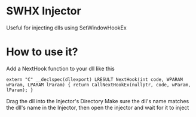 # SWHX Injector

Useful for injecting dlls using SetWindowHookEx

# How to use it?

Add a NextHook function to your dll like this 

```extern "C" __declspec(dllexport) LRESULT NextHook(int code, WPARAM wParam, LPARAM lParam) { return CallNextHookEx(nullptr, code, wParam, lParam); }```


Drag the dll into the Injector's Directory
Make sure the dll's name matches the dll's name in the Injector, then open the injector and wait for it to inject
